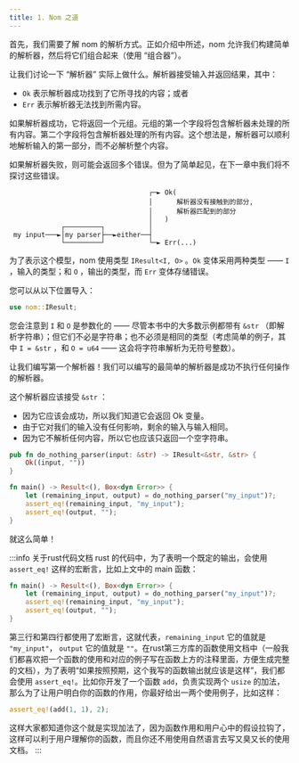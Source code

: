 ```yaml
---
title: 1. Nom 之道
---
```


首先，我们需要了解 nom 的解析方式。正如介绍中所述，nom 允许我们构建简单的解析器，然后将它们组合起来（使用 “组合器”）。

让我们讨论一下 “解析器” 实际上做什么。解析器接受输入并返回结果，其中：

- `Ok` 表示解析器成功找到了它所寻找的内容；或者
- `Err` 表示解析器无法找到所需内容。

如果解析器成功，它将返回一个元组。元组的第一个字段将包含解析器未处理的所有内容。第二个字段将包含解析器处理的所有内容。这个想法是，解析器可以顺利地解析输入的第一部分，而不必解析整个内容。

如果解析器失败，则可能会返回多个错误。但为了简单起见，在下一章中我们将不探讨这些错误。

```
                                   ┌─► Ok(
                                   │      解析器没有接触到的部分,
                                   │      解析器匹配到的部分
                                   │   )
             ┌─────────┐           │
 my input───►│my parser├──►either──┤
             └─────────┘           └─► Err(...)
```

为了表示这个模型，nom 使用类型 `IResult<I, O>` 。`Ok` 变体采用两种类型 —— `I` ，输入的类型；和 `O` ，输出的类型，而 `Err` 变体存储错误。

您可以从以下位置导入：

```rust
use nom::IResult;
```

您会注意到 `I` 和 `O` 是参数化的 —— 尽管本书中的大多数示例都带有 `&str` （即解析字符串）；但它们不必是字符串；也不必须是相同的类型（考虑简单的例子，其中 `I = &str` ，和 `O = u64` —— 这会将字符串解析为无符号整数）。

让我们编写第一个解析器！我们可以编写的最简单的解析器是成功不执行任何操作的解析器。

这个解析器应该接受 `&str` ：

- 因为它应该会成功，所以我们知道它会返回 Ok 变量。
- 由于它对我们的输入没有任何影响，剩余的输入与输入相同。
- 因为它不解析任何内容，所以它也应该只返回一个空字符串。

```rust
pub fn do_nothing_parser(input: &str) -> IResult<&str, &str> {
    Ok((input, ""))
}

fn main() -> Result<(), Box<dyn Error>> {
    let (remaining_input, output) = do_nothing_parser("my_input")?;
    assert_eq!(remaining_input, "my_input");
    assert_eq!(output, "");
}
```

就这么简单！

:::info 关于rust代码文档
rust 的代码中，为了表明一个既定的输出，会使用 `assert_eq!` 这样的宏断言，比如上文中的 main 函数：

```rust
fn main() -> Result<(), Box<dyn Error>> {
    let (remaining_input, output) = do_nothing_parser("my_input")?;
    assert_eq!(remaining_input, "my_input");
    assert_eq!(output, "");
}
```

第三行和第四行都使用了宏断言，这就代表，`remaining_input` 它的值就是 `"my_input"`， `output` 它的值就是 `""`。在rust第三方库的函数使用文档中（一般我们都喜欢把一个函数的使用和对应的例子写在函数上方的注释里面，方便生成完整的文档），为了表明“如果按照预期，这个我写的函数输出就应该是这样”，我们都会使用 `assert_eq!`。比如你开发了一个函数 `add`，负责实现两个 `usize` 的加法，那么为了让用户明白你的函数的作用，你最好给出一两个使用例子，比如这样：

```rust
assert_eq!(add(1, 1), 2);
```

这样大家都知道你这个就是实现加法了，因为函数作用和用户心中的假设拉钩了，这样可以利于用户理解你的函数，而且你还不用使用自然语言去写又臭又长的使用文档。
:::